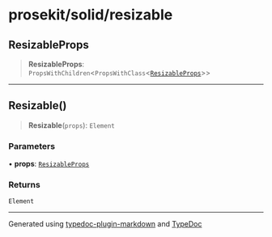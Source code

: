 # prosekit/solid/resizable

<a id="ResizableProps" name="ResizableProps"></a>

## ResizableProps

> **ResizableProps**: `PropsWithChildren`\<`PropsWithClass`\<[`ResizableProps`](../lit/resizable.md#ResizableProps)\>\>

***

<a id="Resizable" name="Resizable"></a>

## Resizable()

> **Resizable**(`props`): `Element`

### Parameters

• **props**: [`ResizableProps`](resizable.md#ResizableProps)

### Returns

`Element`

***

Generated using [typedoc-plugin-markdown](https://www.npmjs.com/package/typedoc-plugin-markdown) and [TypeDoc](https://typedoc.org/)
